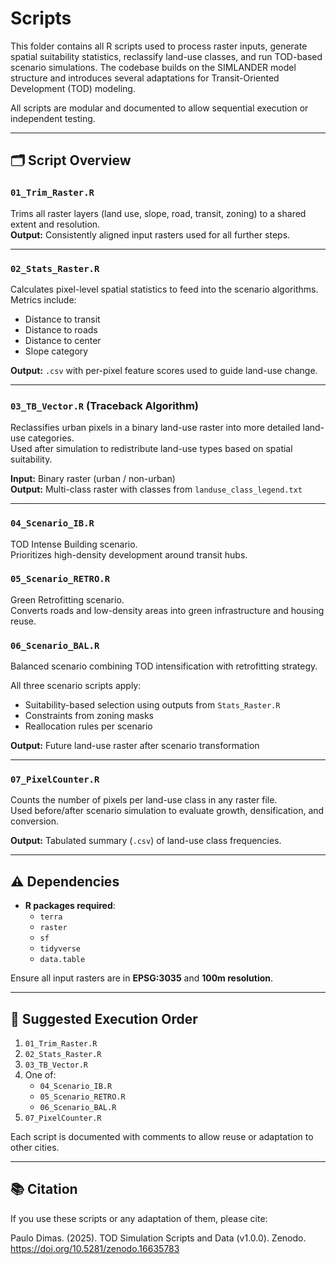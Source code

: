 # Scripts

This folder contains all R scripts used to process raster inputs, generate spatial suitability statistics, reclassify land-use classes, and run TOD-based scenario simulations. The codebase builds on the SIMLANDER model structure and introduces several adaptations for Transit-Oriented Development (TOD) modeling.

All scripts are modular and documented to allow sequential execution or independent testing.

---

## 🗂️ Script Overview

### `01_Trim_Raster.R`
Trims all raster layers (land use, slope, road, transit, zoning) to a shared extent and resolution.  
**Output:** Consistently aligned input rasters used for all further steps.

---

### `02_Stats_Raster.R`
Calculates pixel-level spatial statistics to feed into the scenario algorithms.  
Metrics include:
- Distance to transit
- Distance to roads
- Distance to center
- Slope category

**Output:** `.csv` with per-pixel feature scores used to guide land-use change.

---

### `03_TB_Vector.R` (Traceback Algorithm)
Reclassifies urban pixels in a binary land-use raster into more detailed land-use categories.  
Used after simulation to redistribute land-use types based on spatial suitability.

**Input:** Binary raster (urban / non-urban)  
**Output:** Multi-class raster with classes from `landuse_class_legend.txt`

---

### `04_Scenario_IB.R`
TOD Intense Building scenario.  
Prioritizes high-density development around transit hubs.

### `05_Scenario_RETRO.R`
Green Retrofitting scenario.  
Converts roads and low-density areas into green infrastructure and housing reuse.

### `06_Scenario_BAL.R`
Balanced scenario combining TOD intensification with retrofitting strategy.

All three scenario scripts apply:
- Suitability-based selection using outputs from `Stats_Raster.R`
- Constraints from zoning masks
- Reallocation rules per scenario

**Output:** Future land-use raster after scenario transformation

---

### `07_PixelCounter.R`
Counts the number of pixels per land-use class in any raster file.  
Used before/after scenario simulation to evaluate growth, densification, and conversion.

**Output:** Tabulated summary (`.csv`) of land-use class frequencies.

---

## ⚠️ Dependencies

- **R packages required**:
  - `terra`
  - `raster`
  - `sf`
  - `tidyverse`
  - `data.table`

Ensure all input rasters are in **EPSG:3035** and **100m resolution**.

---

## 🔁 Suggested Execution Order

1. `01_Trim_Raster.R`
2. `02_Stats_Raster.R`
3. `03_TB_Vector.R`
4. One of:
   - `04_Scenario_IB.R`
   - `05_Scenario_RETRO.R`
   - `06_Scenario_BAL.R`
5. `07_PixelCounter.R`

Each script is documented with comments to allow reuse or adaptation to other cities.

---

## 📚 Citation

If you use these scripts or any adaptation of them, please cite:

Paulo Dimas. (2025). TOD Simulation Scripts and Data (v1.0.0). Zenodo. https://doi.org/10.5281/zenodo.16635783
